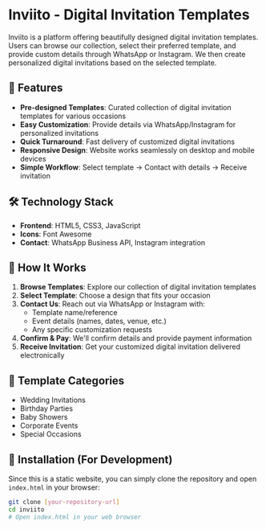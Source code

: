 # Inviito - Digital Invitation Templates

Inviito is a platform offering beautifully designed digital invitation templates. Users can browse our collection, select their preferred template, and provide custom details through WhatsApp or Instagram. We then create personalized digital invitations based on the selected template.

## 🌟 Features

- **Pre-designed Templates**: Curated collection of digital invitation templates for various occasions
- **Easy Customization**: Provide details via WhatsApp/Instagram for personalized invitations
- **Quick Turnaround**: Fast delivery of customized digital invitations
- **Responsive Design**: Website works seamlessly on desktop and mobile devices
- **Simple Workflow**: Select template → Contact with details → Receive invitation

## 🛠️ Technology Stack

- **Frontend**: HTML5, CSS3, JavaScript
- **Icons**: Font Awesome
- **Contact**: WhatsApp Business API, Instagram integration

## 📱 How It Works

1. **Browse Templates**: Explore our collection of digital invitation templates
2. **Select Template**: Choose a design that fits your occasion
3. **Contact Us**: Reach out via WhatsApp or Instagram with:
   - Template name/reference
   - Event details (names, dates, venue, etc.)
   - Any specific customization requests
4. **Confirm & Pay**: We'll confirm details and provide payment information
5. **Receive Invitation**: Get your customized digital invitation delivered electronically

## 🎨 Template Categories

- Wedding Invitations
- Birthday Parties
- Baby Showers
- Corporate Events
- Special Occasions

## 🔧 Installation (For Development)

Since this is a static website, you can simply clone the repository and open `index.html` in your browser:

```bash
git clone [your-repository-url]
cd inviito
# Open index.html in your web browser
